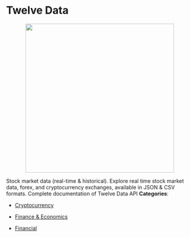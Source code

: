 # Twelve Data

<p align="center">
    <img width="400" src="https://raw.githubusercontent.com/awesome-apis/awesome-apis/apis/twelve-data/logo_256x256.png" />
</p>


Stock market data (real-time & historical). Explore real time stock market data, forex, and cryptocurrency exchanges, available in JSON & CSV formats. Complete documentation of Twelve Data API
**Categories**:

- [Cryptocurrency](https://github/awesome-apis/awesome-apis#cryptocurrency)

- [Finance & Economics](https://github/awesome-apis/awesome-apis#finance-and-economics)

- [Financial](https://github/awesome-apis/awesome-apis#financial)



